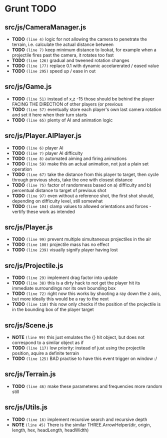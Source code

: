 # Grunt TODO


## src/js/CameraManager.js

-  **TODO** `(line 4)`  logic for not allowing the camera to penetrate the terrain, i.e. calculate the actual distance between
-  **TODO** `(line 7)`  keep minimum distance to lookat, for example when a projectile fires past the camera, it rotates too fast
-  **TODO** `(line 126)`  gradual and tweened rotation changes
-  **TODO** `(line 177)`  replace 0.1 with dynamic accelarerated / eased value
-  **TODO** `(line 295)`  speed up / ease in out

## src/js/Game.js

-  **TODO** `(line 51)`  instead of x,z -15 those should be behind the player FACING THE DIRECTION of other players (or previous
-  **TODO** `(line 57)`  eventually store each player's own last camera rotation and set it here when their turn starts
-  **TODO** `(line 65)`  plenty of AI and animation logic

## src/js/Player.AIPlayer.js

-  **TODO** `(line 6)`  player AI
-  **TODO** `(line 7)`  player AI difficulty
-  **TODO** `(line 8)`  automated aiming and firing animations
-  **TODO** `(line 59)`  make this an actual animation, not just a plain set operation
-  **TODO** `(line 67)`  take the distance from this player to target, then cycle through provious shots, take the one with closest distance
-  **TODO** `(line 75)`  factor of randomness based on a) difficulty and b) percentual distance to target of previous shot
-  **TODO** `(line 97)`  even without a reference shot, the first shot should, depending on difficulty level, still somewhat
-  **TODO** `(line 104)`  clamp values to allowed orientations and forces - vertify these work as intended

## src/js/Player.js

-  **TODO** `(line 99)`  prevent multiple simultaneous projectiles in the air
-  **TODO** `(line 100)`  projectile mass has no effect
-  **TODO** `(line 239)`  visually signify player having lost

## src/js/Projectile.js

-  **TODO** `(line 29)`  implement drag factor into update
-  **TODO** `(line 38)`  this is a dirty hack to not get the player hit its immediate surroundings nor its own bounding box
-  **TODO** `(line 72)`  right now this works by shooting a ray down the z axis, but more ideally this would be a ray to the next
-  **TODO** `(line 110)`  this now only checks if the position of the projectile is in the bounding box of the player target

## src/js/Scene.js

-  **NOTE** `(line 99)`  this just emulates the {} hit object, but does not correspond to a similar object as if
-  **TODO** `(line 117)`  low priority: instead of just using the projectile position, aquire a definite terrain
-  **TODO** `(line 125)`  BAD practise to have this event trigger on window :/

## src/js/Terrain.js

-  **TODO** `(line 46)`  make these parameteres and frequencies more random still

## src/js/Utils.js

-  **TODO** `(line 16)`  implement recursive search and recursive depth
-  **NOTE** `(line 45)`  There is the similar THREE.ArrowHelper(dir, origin, length, hex, headLength, headWidth)
